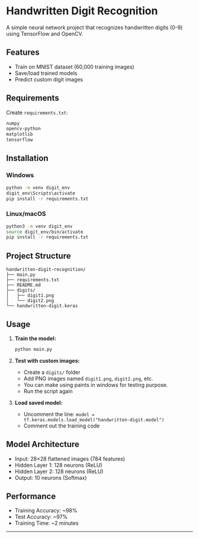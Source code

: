 # Handwritten Digit Recognition

A simple neural network project that recognizes handwritten digits (0-9) using TensorFlow and OpenCV.

## Features

- Train on MNIST dataset (60,000 training images)
- Save/load trained models
- Predict custom digit images

## Requirements

Create `requirements.txt`:
```txt
numpy
opencv-python
matplotlib
tensorflow
```

## Installation

### Windows
```bash
python -m venv digit_env
digit_env\Scripts\activate
pip install -r requirements.txt
```

### Linux/macOS
```bash
python3 -m venv digit_env
source digit_env/bin/activate
pip install -r requirements.txt
```

## Project Structure
```
handwritten-digit-recognition/
├── main.py
├── requirements.txt
├── README.md
├── digits/
│   ├── digit1.png
│   └── digit2.png
└── handwritten-digit.keras
```

## Usage

1. **Train the model:**
   ```bash
   python main.py
   ```

2. **Test with custom images:**
   - Create a `digits/` folder
   - Add PNG images named `digit1.png`, `digit2.png`, etc.
   - You can make using paints in windows for testing purpose.
   - Run the script again

3. **Load saved model:**
   - Uncomment the line: `model = tf.keras.models.load_model("handwritten-digit.model")`
   - Comment out the training code

## Model Architecture

- Input: 28×28 flattened images (784 features)
- Hidden Layer 1: 128 neurons (ReLU)
- Hidden Layer 2: 128 neurons (ReLU)  
- Output: 10 neurons (Softmax)

## Performance

- Training Accuracy: ~98%
- Test Accuracy: ~97%
- Training Time: ~2 minutes

<hr>